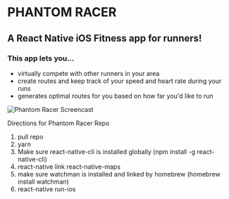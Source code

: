 # PHANTOM RACER
## A React Native iOS Fitness app for runners!

### This app lets you...
- virtually compete with other runners in your area
- create routes and keep track of your speed and heart rate during your runs
- generates optimal routes for you based on how far you'd like to run


![Phantom Racer Screencast](https://user-images.githubusercontent.com/20195591/28852068-21ac860a-76ec-11e7-8c4b-92a29c3f0f5d.gif)





Directions for Phantom Racer Repo

1. pull repo 
2. yarn
3. Make sure react-native-cli is installed globally (npm install -g react-native-cli)
4. react-native link react-native-maps
5. make sure watchman is installed and linked by homebrew (homebrew install watchman)
6. react-native run-ios
